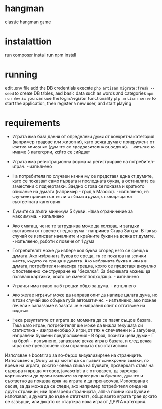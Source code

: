 # hangman
classic hangman game

# instalattion
run composer install
run npm install

# running
edit .env file add the DB credentials
execute 
`php artisan migrate:fresh --seed`
to create DB tables, and basic data such as words and categories
`npm run dev`
so you can use the login/register functionality
`php artisan serve`
to start the application, then register a new user, and start playing

# requirements
- Играта има база данни от определени думи от конкретна категория  (например градове или животни), като всяка дума е придружена от кратко  описание (думите се предварително въведени). - изпълнено имаме 3 категории, който се сийдват

- Играта има регистрационна форма за регистриране на потребител-играч. - изпълнено


- На потребителя по случаен начин му се представя една от думите, като  се показват само първата и последната буква, а останалите са заместени  с подчертавки. Заедно с това се показва и краткото описание на думата  (например - град в Мароко). - изпълнено, на случаен принцип се тегли от базата дума, отговаряща на съответната категория


- Думите са дълги минимум 5 букви. Няма ограничение за максимума. - изпълнено


- Ако смяташ, че не те затруднява може да ползваш и загадки съставени от повече от една дума - например Стара Загора. В такъв случай се изписват началните и крайните букви на всяка от думите. - изпълнено, работи с повече от 1 дума


- Потребителят може да избере коя буква според него се среща в думата.  Ако избраната буква се среща, тя се показва на всички места, където се  среща в думата. Ако избраната буква я няма в думата, потребителя  инкасира грешка, която се представя визуално с постепенно конструиране  на "бесилка". За бесилката можеш да ползваш картинки, които се сменят  подходящо. - изпълнено


- Играчът има право на 5 грешки общо за дума. - изпълнено


- Ако желае играчът може да направи опит да напише цялата дума, но в  този случай ако сбърка губи автоматично. - изпълнено, ако познае печели и запазваме в базата че е направил опит с отгатване на веднъж


- Нека резултатите от играта до момента да се пазят също в базата. Така като играе, потребителят ще може да вижда текущата си статистика - изиграни общо Х игри,  от тях А спечелени и Б загубени, направени буквени предположения - В  броя, познати цели думи - Г на брой. - изпълнено, запазваме всяка игра в базата, и след всяка игра сме пренасочени към страницата със статистики


Използван е bootstrap за по-бързо визуализиране на страниците.
Използвано е jQuery за да могат да се правят асинхронни заявки, по време на играта, докато човека клика на буквите, проверката става на сървъра и връща отговор, javascript-a е отговорен, да зарежда картинките и да прави заявките за проверка на буквите, думите и съответно да показва края на играта и да пренасочва.
Използвана е сесия, за да може да се следи, ако например потребителя отиде на други страници, или презареди страницата, апп-а помни кои букви е използвал, и думата до къде е отгатната, общо взето играта трае докато се завърши, или докато се стартира нова игра от ДРУГА категория.
